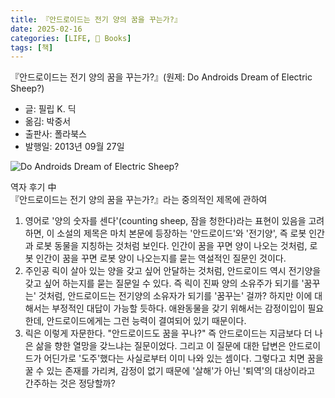 ```yaml
---
title: 『안드로이드는 전기 양의 꿈을 꾸는가?』
date: 2025-02-16
categories: [LIFE, 📖 Books]
tags: [책]
---
```



『안드로이드는 전기 양의 꿈을 꾸는가?』(원제: Do Androids Dream of Electric Sheep?)
- 글: 필립 K. 딕
- 옮김: 박중서
- 출판사: 폴라북스
- 발행일: 2013년 09월 27일


![Do Androids Dream of Electric Sheep?](https://upload.wikimedia.org/wikipedia/commons/e/ee/DoAndroidsDream.png)


역자 후기 中  
『안드로이드는 전기 양의 꿈을 꾸는가?』라는 중의적인 제목에 관하여

1. 영어로 '양의 숫자를 센다'(counting sheep, 잠을 청한다)라는 표현이 있음을 고려하면, 이 소설의 제목은 마치 본문에 등장하는 '안드로이드'와 '전기양', 즉 로봇 인간과 로봇 동물을 지칭하는 것처럼 보인다. 인간이 꿈을 꾸면 양이 나오는 것처럼, 로봇 인간이 꿈을 꾸면 로봇 양이 나오는지를 묻는 역설적인 질문인 것이다.
2. 주인공 릭이 살아 있는 양을 갖고 싶어 안달하는 것처럼, 안드로이드 역시 전기양을 갖고 싶어 하는지를 묻는 질문일 수 있다. 즉 릭이 진짜 양의 소유주가 되기를 '꿈꾸는' 것처럼, 안드로이드는 전기양의 소유자가 되기를 '꿈꾸는' 걸까? 하지만 이에 대해서는 부정적인 대답이 가능할 듯하다. 애완동물을 갖기 위해서는 감정이입이 필요한데, 안드로이드에게는 그런 능력이 결여되어 있기 때문이다.
3. 릭은 이렇게 자문한다. "안드로이드도 꿈을 꾸나?" 즉 안드로이드는 지금보다 더 나은 삶을 향한 열망을 갖느냐는 질문이었다. 그리고 이 질문에 대한 답변은 안드로이드가 어딘가로 '도주'했다는 사실로부터 이미 나와 있는 셈이다. 그렇다고 치면 꿈을 꿀 수 있는 존재를 가리켜, 감정이 없기 때문에 '살해'가 아닌 '퇴역'의 대상이라고 간주하는 것은 정당할까?